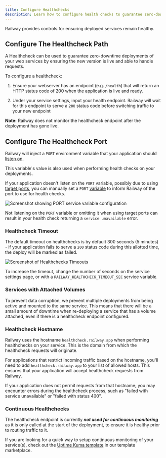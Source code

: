 ```yaml
---
title: Configure Healthchecks
description: Learn how to configure health checks to guarantee zero-downtime deployments of services on Railway.
---
```


Railway provides controls for ensuring deployed services remain healthy.

## Configure The Healthcheck Path

A Healthcheck can be used to guarantee zero-downtime deployments of your web services by ensuring the new version is live and able to handle requests.

To configure a healthcheck:

1. Ensure your webserver has an endpoint (e.g. `/health`) that will return an HTTP status code of 200 when the application is live and ready.

2. Under your service settings, input your health endpoint.  Railway will wait for this endpoint to serve a `200` status code before switching traffic to your new endpoint

**Note:** Railway does not monitor the healthcheck endpoint after the deployment has gone live.

## Configure The Healthcheck Port

Railway will inject a `PORT` environment variable that your application should [listen on](/guides/fixing-common-errors#solution).

This variable's value is also used when performing health checks on your deployments.

If your application doesn't listen on the `PORT` variable, possibly due to using [target ports](/guides/public-networking#target-ports), you can manually set a `PORT` [variable](/overview/the-basics#service-variables) to inform Railway of the port to use for health checks.

<Image
src="https://res.cloudinary.com/railway/image/upload/v1743469112/healthcheck-port_z0vj4o.png"
alt="Screenshot showing PORT service variable configuration"
layout="intrinsic"
width={1200} height={307} quality={100} />

Not listening on the `PORT` variable or omitting it when using target ports can result in your health check returning a `service unavailable` error.

### Healthcheck Timeout

The default timeout on healthchecks is by default 300 seconds (5 minutes) - if your application fails to serve a `200` status code during this allotted time, the deploy will be marked as failed.

<Image 
src="https://res.cloudinary.com/railway/image/upload/v1664564544/docs/healthcheck-timeout_lozkiv.png"
alt="Screenshot of Healthchecks Timeouts"
layout="intrinsic"
width={1188} height={348} quality={80} />

To increase the timeout, change the number of seconds on the service settings page, or with a `RAILWAY_HEALTHCHECK_TIMEOUT_SEC` service variable.

### Services with Attached Volumes

To prevent data corruption, we prevent multiple deployments from being active and mounted to the same service. This means that there will be a small amount of downtime when re-deploying a service that has a volume attached, even if there is a healthcheck endpoint configured.

### Healthcheck Hostname

Railway uses the hostname `healthcheck.railway.app` when performing healthchecks on your service. This is the domain from which the healthcheck requests will originate.

For applications that restrict incoming traffic based on the hostname, you'll need to add `healthcheck.railway.app` to your list of allowed hosts. This ensures that your application will accept healthcheck requests from Railway.

If your application does not permit requests from that hostname, you may encounter errors during the healthcheck process, such as "failed with service unavailable" or "failed with status 400".

### Continuous Healthchecks

The healthcheck endpoint is currently ***not used for continuous monitoring*** as it is only called at the start of the deployment, to ensure it is healthy prior to routing traffic to it.

If you are looking for a quick way to setup continuous monitoring of your service(s), check out the <a href="https://railway.com/template/p6dsil" target="_blank">Uptime Kuma template</a> in our template marketplace.